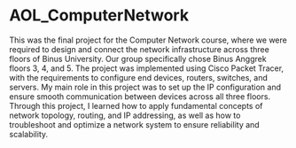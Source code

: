 # AOL_ComputerNetwork

This was the final project for the Computer Network course, where we were required to design and connect the network infrastructure across three floors of Binus University. Our group specifically chose Binus Anggrek floors 3, 4, and 5.
The project was implemented using Cisco Packet Tracer, with the requirements to configure end devices, routers, switches, and servers. My main role in this project was to set up the IP configuration and ensure smooth communication between devices across all three floors.
Through this project, I learned how to apply fundamental concepts of network topology, routing, and IP addressing, as well as how to troubleshoot and optimize a network system to ensure reliability and scalability.
